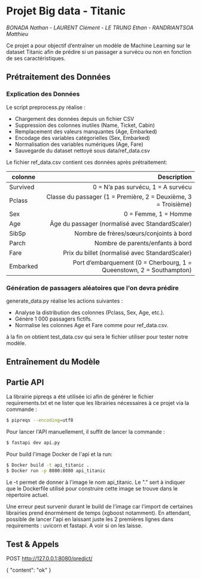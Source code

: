 # Projet Big data - Titanic

*BONADA Nathan - LAURENT Clément - LE TRUNG Ethan - RANDRIANTSOA Matthieu*

Ce projet a pour objectif d’entraîner un modèle de Machine Learning sur le dataset Titanic afin de prédire si un passager a survécu ou non en fonction de ses caractéristiques.

## Prétraitement des Données

### Explication des Données

Le script preprocess.py réalise :
- Chargement des données depuis un fichier CSV
- Suppression des colonnes inutiles (Name, Ticket, Cabin)
- Remplacement des valeurs manquantes (Age, Embarked)
- Encodage des variables catégorielles (Sex, Embarked)
- Normalisation des variables numériques (Age, Fare)
- Sauvegarde du dataset nettoyé sous data/ref_data.csv

Le fichier ref_data.csv contient ces données après prétraitement:

|   colonne    |   Description    |
|---    |--:    |
|    Survived   |    0 = N’a pas survécu, 1 = A survécu    |
|    Pclass   |    Classe du passager (1 = Première, 2 = Deuxième, 3 = Troisième)   |
|   Sex    |    0 = Femme, 1 = Homme   |
|   Age    |    Âge du passager (normalisé avec StandardScaler)   |
|   SibSp    |   Nombre de frères/sœurs/conjoints à bord    |
|   Parch    |    Nombre de parents/enfants à bord   |
|   Fare    |   Prix du billet (normalisé avec StandardScaler)    |
|   Embarked    |   Port d’embarquement (0 = Cherbourg, 1 = Queenstown, 2 = Southampton)    |

### Génération de passagers aléatoires que l'on devra prédire

generate_data.py réalise les actions suivantes :
- Analyse la distribution des colonnes (Pclass, Sex, Age, etc.).
- Génère 1 000 passagers fictifs.
- Normalise  les colonnes Age et Fare comme pour ref_data.csv.

à la fin on obtient test_data.csv qui sera le fichier utiliser pour tester notre modèle.

## Entraînement du Modèle


## Partie API

La librairie pipreqs a été utilisée ici afin de générer le fichier requirements.txt et ne lister que les librairies nécessaires à ce projet via la commande :

```bash
$ pipreqs --encoding=utf8
```

Pour lancer l'API manuellement, il suffit de lancer la commande :

```bash
$ fastapi dev api.py
```

Pour build l'image Docker de l'api et la run:

```bash
$ Docker build -t api_titanic .
$ Docker run -p 8080:8080 api_titanic
```

Le -t permet de donner à l'image le nom api_titanic.
Le "." sert à indiquer que le Dockerfile utilisé pour construire cette image se trouve dans le répertoire actuel.

Une erreur peut survenir durant le build de l'image car l'import de certaines librairies prend énormément de temps (xgboost notamment).
En attendant, possible de lancer l'api en laissant juste les 2 premières lignes dans requirements : uvicorn et fastapi.
A voir si on les laisse.

## Test & Appels

POST
http://127.0.0.1:8080/predict/

{
    "content": "ok"
}

